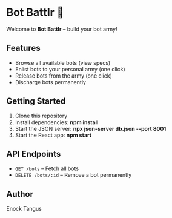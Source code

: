 # Bot Battlr 🤖

Welcome to **Bot Battlr** – build your bot army!

## Features

- Browse all available bots (view specs)
- Enlist bots to your personal army (one click)
- Release bots from the army (one click)
- Discharge bots permanently

## Getting Started

1. Clone this repository
2. Install dependencies: **npm install**
3. Start the JSON server: **npx json-server db.json --port 8001**
4. Start the React app: **npm start**

## API Endpoints

- `GET /bots` – Fetch all bots
- `DELETE /bots/:id` – Remove a bot permanently

## Author

Enock Tangus